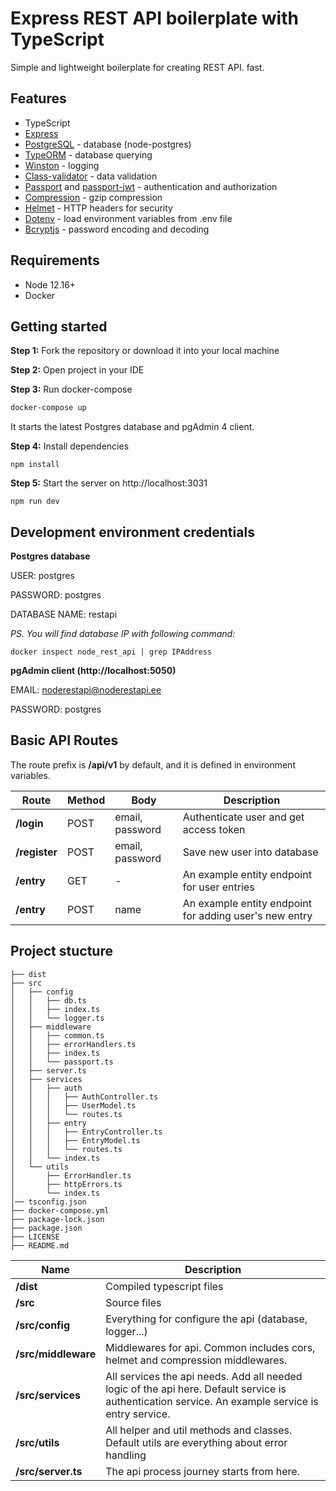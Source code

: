 # Express REST API boilerplate with TypeScript

Simple and lightweight boilerplate for creating REST API.
fast. 

## Features
- TypeScript
- [Express](https://expressjs.com/)
- [PostgreSQL](https://github.com/brianc/node-postgres) - database (node-postgres)
- [TypeORM](https://typeorm.io/#/) - database querying
- [Winston](https://github.com/winstonjs/winston) - logging
- [Class-validator](https://github.com/typestack/class-validator) - data validation
- [Passport](https://github.com/jaredhanson/passport) and [passport-jwt](https://github.com/mikenicholson/passport-jwt) - authentication and authorization
- [Compression](https://github.com/expressjs/compression) - gzip compression
- [Helmet](https://github.com/helmetjs/helmet) - HTTP headers for security
- [Dotenv](https://github.com/rolodato/dotenv-safe) - load environment variables from .env file
- [Bcryptjs](https://github.com/dcodeIO/bcrypt.js/) - password encoding and decoding

## Requirements
- Node 12.16+
- Docker

## Getting started
**Step 1:** Fork the repository or download it into your local machine

**Step 2:** Open project in your IDE

**Step 3:** Run docker-compose
```sh
docker-compose up
```
It starts the latest Postgres database and pgAdmin 4 client.

**Step 4:** Install dependencies

```
npm install
```

**Step 5:** Start the server on http://localhost:3031
```
npm run dev
```

## Development environment credentials

**Postgres database**

USER: postgres

PASSWORD: postgres

DATABASE NAME: restapi

*PS. You will find database IP with following command:*
```
docker inspect node_rest_api | grep IPAddress
```

**pgAdmin client (http://localhost:5050)**

EMAIL: noderestapi@noderestapi.ee

PASSWORD: postgres


## Basic API Routes

The route prefix is **/api/v1** by default, and it is defined in environment variables. 

| Route | Method | Body | Description |
| ------ | ------ | ------ | ------ |
| **/login** | POST |email, password  | Authenticate user and get access token |
| **/register** | POST | email, password  | Save new user into database |
| **/entry** | GET | - | An example entity endpoint for user entries |
| **/entry** | POST | name  | An example entity endpoint for adding user's new entry | 

## Project stucture

```
├── dist
├── src
│   ├── config
│   │   ├── db.ts
│   │   ├── index.ts
│   │   └── logger.ts
│   ├── middleware
│   │   ├── common.ts
│   │   ├── errorHandlers.ts
│   │   ├── index.ts
│   │   └── passport.ts
│   ├── server.ts
│   ├── services
│   │   ├── auth
│   │   │   ├── AuthController.ts
│   │   │   ├── UserModel.ts
│   │   │   └── routes.ts
│   │   ├── entry
│   │   │   ├── EntryController.ts
│   │   │   ├── EntryModel.ts
│   │   │   └── routes.ts
│   │   └── index.ts
│   └── utils
│       ├── ErrorHandler.ts
│       ├── httpErrors.ts
│       └── index.ts
│── tsconfig.json
├── docker-compose.yml
├── package-lock.json
├── package.json
├── LICENSE
├── README.md
```

| Name | Description |
| ------ | ------ |
| **/dist** | Compiled typescript files |
| **/src** | Source files |
| **/src/config** | Everything for configure the api (database, logger...) |
| **/src/middleware** | Middlewares for api. Common includes cors, helmet and  compression middlewares. |
| **/src/services** | All services the api needs. Add all needed logic of the api here. Default service is authentication service. An example service is entry service. |
| **/src/utils** | All helper and util methods and classes. Default utils are everything about error handling |
| **/src/server.ts** | The api process journey starts from here. |

